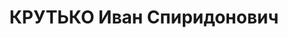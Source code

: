 ---
title: КРУТЬКО Иван Спиридонович
description: р. 1907, с. Веселе Липецького р-ну Харківської обл., українець, з селян,
  позапартійний, освіта початкова, інтендант 121 стрілецького полку 41 стрілецької
  дивізії. 14.01.1938 звинувачений у належності до а/рад. організації, розстріляний
  15.01.1938 р. Реабілітований 25.07.1957 р.
---